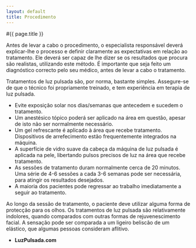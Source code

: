 ```yaml
---
layout: default
title: Procedimento
---
```


#{{ page.title }}

Antes de levar a cabo o procedimento, o especialista responsável deverá explicar-lhe o processo e definir claramente as expectativas em relação ao tratamento. Ele deverá ser capaz de lhe dizer se os resultados que procura são realistas, utilizando este método. É importante que seja feito um diagnóstico correcto pelo seu médico, antes de levar a cabo o tratamento.

Tratamentos de luz pulsada são, por norma, bastante simples. Assegure-se de que o técnico foi propriamente treinado, e tem experiência em terapia de luz pulsada.
<ul>
  <li>Evite exposição solar nos dias/semanas que antecedem e sucedem o tratamento.</li>
  <li>Um anestésico tópico poderá ser aplicado na área em questão, apesar de isto não ser normalmente necessário.</li>
  <li>Um gel refrescante é aplicado à área que recebe tratamento. Dispositivos de arrefecimento estão frequentemente integrados na máquina.</li>
  <li>A superfície de vidro suave da cabeça da máquina de luz pulsada é aplicada na pele, libertando pulsos precisos de luz na área que recebe tratamento.</li>
  <li>As sessões de tratamento duram normalmente cerca de 20 minutos. Uma série de 4-6 sessões a cada 3-6 semanas pode ser necessária, para atingir os resultados desejados.</li>
  <li>A maioria dos pacientes pode regressar ao trabalho imediatamente a seguir ao tratamento.</li>
</ul>
Ao longo da sessão de tratamento, o paciente deve utilizar alguma forma de protecção para os olhos. Os tratamentos de luz pulsada são relativamente indolores, quando comparados com outras formas de rejuvenescimento facial. A sensação pode ser comparada a um ligeiro beliscão de um elástico, que algumas pessoas consideram aflitivo.

- <strong>LuzPulsada.com</strong>
